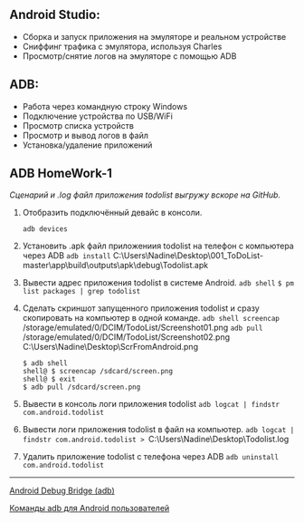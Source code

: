 ## Android Studio:
- Сборка и запуск приложения на эмуляторе и реальном устройстве
- Сниффинг трафика с эмулятора, используя Charles
- Просмотр/снятие логов на эмуляторе с помощью ADB
## ADB:
- Работа через командную строку Windows
- Подключение устройства по USB/WiFi
- Просмотр списка устройств
- Просмотр и вывод логов в файл
- Установка/удаление приложений

## ADB HomeWork-1

*Cценарий и .log файл приложения todolist выгружу вскоре на GitHub.*
1. Отобразить подключённый девайс в консоли.

    ```adb devices```
2. Установить .apk файл приложениия todolist на телефон с компьютера через  ADB
    ```adb install``` C:\Users\Nadine\Desktop\001_ToDoList-master\app\build\outputs\apk\debug\Todolist.apk
3. Вывести адрес приложения todolist в системе Android.
    ```adb shell```
    ```$ pm list packages | grep todolist```
4. Сделать скриншот запущенного приложения todolist и сразу скопировать на компьютер в одной команде.
    ```adb shell screencap``` /storage/emulated/0/DCIM/TodoList/Screenshot01.png
    ```adb pull``` /storage/emulated/0/DCIM/TodoList/Screenshot02.png C:\Users\Nadine\Desktop\ScrFromAndroid.png
    ```
    $ adb shell
    shell@ $ screencap /sdcard/screen.png
    shell@ $ exit
    $ adb pull /sdcard/screen.png
    ```
5. Вывести в консоль логи приложения todolist
    ```adb logcat | findstr com.android.todolist```
6. Вывести логи приложения todolist в файл на компьютер.
    ```adb logcat | findstr com.android.todolist > ```C:\Users\Nadine\Desktop\Todolist.log
7. Удалить приложение todolist с телефона через ADB
    ```adb uninstall com.android.todolist```
---
[Android Debug Bridge (adb) ](https://developer.android.com/studio/command-line/adb)

[Команды adb для Android пользователей](https://losst.ru/komandy-adb-dlya-android-polzovatelej)
